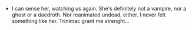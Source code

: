- I can sense her, watching us again. She's definitely not a vampire, nor a ghost or a daedroth. Nor reanimated undead, either. I never felt something like her.
  Trinimac grant me strenght...
